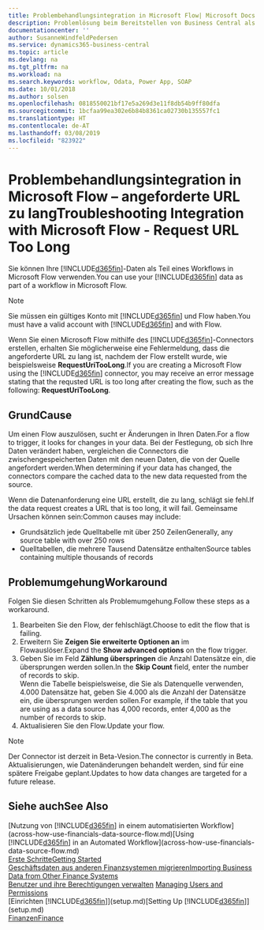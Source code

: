 ```yaml
---
title: Problembehandlungsintegration in Microsoft Flow| Microsoft Docs
description: Problemlösung beim Bereitstellen von Business Central als Datenquelle und eine OData-URL Ihrer Webdienste festlegen, um eine Geschäfts-App mithilfe einem automatisierten Workflow zu erstellen.
documentationcenter: ''
author: SusanneWindfeldPedersen
ms.service: dynamics365-business-central
ms.topic: article
ms.devlang: na
ms.tgt_pltfrm: na
ms.workload: na
ms.search.keywords: workflow, Odata, Power App, SOAP
ms.date: 10/01/2018
ms.author: solsen
ms.openlocfilehash: 0818550021bf17e5a269d3e11f8db54b9ff80dfa
ms.sourcegitcommit: 1bcfaa99ea302e6b84b8361ca02730b135557fc1
ms.translationtype: HT
ms.contentlocale: de-AT
ms.lasthandoff: 03/08/2019
ms.locfileid: "823922"
---
```

# <a name="troubleshooting-integration-with-microsoft-flow---request-url-too-long"></a><span data-ttu-id="b8eea-103">Problembehandlungsintegration in Microsoft Flow – angeforderte URL zu lang</span><span class="sxs-lookup"><span data-stu-id="b8eea-103">Troubleshooting Integration with Microsoft Flow - Request URL Too Long</span></span>
<span data-ttu-id="b8eea-104">Sie können Ihre [!INCLUDE[d365fin](includes/d365fin_md.md)]-Daten als Teil eines Workflows in Microsoft Flow verwenden.</span><span class="sxs-lookup"><span data-stu-id="b8eea-104">You can use your [!INCLUDE[d365fin](includes/d365fin_md.md)] data as part of a workflow in Microsoft Flow.</span></span>  

> [!NOTE]  
>   <span data-ttu-id="b8eea-105">Sie müssen ein gültiges Konto mit [!INCLUDE[d365fin](includes/d365fin_md.md)] und Flow haben.</span><span class="sxs-lookup"><span data-stu-id="b8eea-105">You must have a valid account with [!INCLUDE[d365fin](includes/d365fin_md.md)] and with Flow.</span></span>  

<span data-ttu-id="b8eea-106">Wenn Sie einen Microsoft Flow mithilfe des [!INCLUDE[d365fin](includes/d365fin_md.md)]-Connectors erstellen, erhalten Sie möglicherweise eine Fehlermeldung, dass die angeforderte URL zu lang ist, nachdem der Flow erstellt wurde, wie beispielsweise **RequestUriTooLong**.</span><span class="sxs-lookup"><span data-stu-id="b8eea-106">If you are creating a Microsoft Flow using the [!INCLUDE[d365fin](includes/d365fin_md.md)] connector, you may receive an error message stating that the requsted URL is too long after creating the flow, such as the following: **RequestUriTooLong**.</span></span>

## <a name="cause"></a><span data-ttu-id="b8eea-107">Grund</span><span class="sxs-lookup"><span data-stu-id="b8eea-107">Cause</span></span>
<span data-ttu-id="b8eea-108">Um einen Flow auszulösen, sucht er Änderungen in Ihren Daten.</span><span class="sxs-lookup"><span data-stu-id="b8eea-108">For a flow to trigger, it looks for changes in your data.</span></span> <span data-ttu-id="b8eea-109">Bei der Festlegung, ob sich Ihre Daten verändert haben, vergleichen die Connectors die zwischengespeicherten Daten mit den neuen Daten, die von der Quelle angefordert werden.</span><span class="sxs-lookup"><span data-stu-id="b8eea-109">When determining if your data has changed, the connectors compare the cached data to the new data requested from the source.</span></span>  

<span data-ttu-id="b8eea-110">Wenn die Datenanforderung eine URL erstellt, die zu lang, schlägt sie fehl.</span><span class="sxs-lookup"><span data-stu-id="b8eea-110">If the data request creates a URL that is too long, it will fail.</span></span> <span data-ttu-id="b8eea-111">Gemeinsame Ursachen können sein:</span><span class="sxs-lookup"><span data-stu-id="b8eea-111">Common causes may include:</span></span>
- <span data-ttu-id="b8eea-112">Grundsätzlich jede Quelltabelle mit über 250 Zeilen</span><span class="sxs-lookup"><span data-stu-id="b8eea-112">Generally, any source table with over 250 rows</span></span>
- <span data-ttu-id="b8eea-113">Quelltabellen, die mehrere Tausend Datensätze enthalten</span><span class="sxs-lookup"><span data-stu-id="b8eea-113">Source tables containing multiple thousands of records</span></span>

## <a name="workaround"></a><span data-ttu-id="b8eea-114">Problemumgehung</span><span class="sxs-lookup"><span data-stu-id="b8eea-114">Workaround</span></span>
<span data-ttu-id="b8eea-115">Folgen Sie diesen Schritten als Problemumgehung.</span><span class="sxs-lookup"><span data-stu-id="b8eea-115">Follow these steps as a workaround.</span></span>
1. <span data-ttu-id="b8eea-116">Bearbeiten Sie den Flow, der fehlschlägt.</span><span class="sxs-lookup"><span data-stu-id="b8eea-116">Choose to edit the flow that is failing.</span></span>
2. <span data-ttu-id="b8eea-117">Erweitern Sie **Zeigen Sie erweiterte Optionen an** im Flowauslöser.</span><span class="sxs-lookup"><span data-stu-id="b8eea-117">Expand the **Show advanced options** on the flow trigger.</span></span>
3. <span data-ttu-id="b8eea-118">Geben Sie im Feld **Zählung überspringen** die Anzahl Datensätze ein, die übersprungen werden sollen.</span><span class="sxs-lookup"><span data-stu-id="b8eea-118">In the **Skip Count** field, enter the number of records to skip.</span></span>  
<span data-ttu-id="b8eea-119">Wenn die Tabelle beispielsweise, die Sie als Datenquelle verwenden, 4.000 Datensätze hat, geben Sie 4.000 als die Anzahl der Datensätze ein, die übersprungen werden sollen.</span><span class="sxs-lookup"><span data-stu-id="b8eea-119">For example, if the table that you are using as a data source has 4,000 records, enter 4,000 as the number of records to skip.</span></span>
4. <span data-ttu-id="b8eea-120">Aktualisieren Sie den Flow.</span><span class="sxs-lookup"><span data-stu-id="b8eea-120">Update your flow.</span></span>

> [!NOTE]  
> <span data-ttu-id="b8eea-121">Der Connector ist derzeit in Beta-Vesion.</span><span class="sxs-lookup"><span data-stu-id="b8eea-121">The connector is currently in Beta.</span></span> <span data-ttu-id="b8eea-122">Aktualisierungen, wie Datenänderungen behandelt werden, sind für eine spätere Freigabe geplant.</span><span class="sxs-lookup"><span data-stu-id="b8eea-122">Updates to how data changes are targeted for a future release.</span></span>


## <a name="see-also"></a><span data-ttu-id="b8eea-123">Siehe auch</span><span class="sxs-lookup"><span data-stu-id="b8eea-123">See Also</span></span>
<span data-ttu-id="b8eea-124">[Nutzung von [!INCLUDE[d365fin](includes/d365fin_md.md)] in einem automatisierten Workflow](across-how-use-financials-data-source-flow.md)</span><span class="sxs-lookup"><span data-stu-id="b8eea-124">[Using [!INCLUDE[d365fin](includes/d365fin_md.md)] in an Automated Workflow](across-how-use-financials-data-source-flow.md)</span></span>  
[<span data-ttu-id="b8eea-125">Erste Schritte</span><span class="sxs-lookup"><span data-stu-id="b8eea-125">Getting Started</span></span>](product-get-started.md)  
[<span data-ttu-id="b8eea-126">Geschäftsdaten aus anderen Finanzsystemen migrieren</span><span class="sxs-lookup"><span data-stu-id="b8eea-126">Importing Business Data from Other Finance Systems</span></span>](across-import-data-configuration-packages.md)  
<span data-ttu-id="b8eea-127">[Benutzer und ihre Berechtigungen verwalten](ui-how-users-permissions.md)  </span><span class="sxs-lookup"><span data-stu-id="b8eea-127">[Managing Users and Permissions](ui-how-users-permissions.md)  </span></span>  
<span data-ttu-id="b8eea-128">[Einrichten [!INCLUDE[d365fin](includes/d365fin_md.md)]](setup.md)</span><span class="sxs-lookup"><span data-stu-id="b8eea-128">[Setting Up [!INCLUDE[d365fin](includes/d365fin_md.md)]](setup.md)</span></span>  
[<span data-ttu-id="b8eea-129">Finanzen</span><span class="sxs-lookup"><span data-stu-id="b8eea-129">Finance</span></span>](finance.md)  
